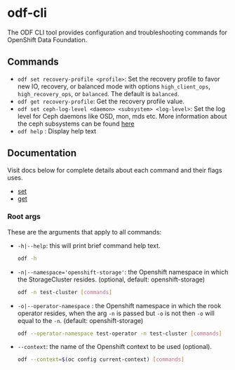 # odf-cli

The ODF CLI tool provides configuration and troubleshooting commands for OpenShift Data Foundation.

## Commands

- `odf set recovery-profile <profile>`: Set the recovery profile to favor new IO, recovery, or balanced mode with options `high_client_ops`, `high_recovery_ops`, or `balanced`. The default is `balanced`.
- `odf get recovery-profile`: Get the recovery profile value.
- `odf set ceph-log-level <daemon> <subsystem> <log-level>`: Set the log level for Ceph daemons like OSD, mon, mds etc.
  More information about the ceph subsystems can be found [here](https://docs.ceph.com/en/latest/rados/troubleshooting/log-and-debug/#ceph-subsystems)
- `odf help` : Display help text

## Documentation

Visit docs below for complete details about each command and their flags uses.

- [set](docs/set.md)
- [get](docs/get.md)

### Root args

These are the arguments that apply to all commands:

- `-h|--help`: this will print brief command help text.

    ```bash
    odf -h
    ```

- `-n|--namespace='openshift-storage'`: the Openshift namespace in which the StorageCluster resides. (optional,  default: openshift-storage)

    ```bash
    odf -n test-cluster [commands]
    ```

- `-o|--operator-namespace` : the Openshift namespace in which the rook operator resides, when the arg `-n` is passed but `-o` is not then `-o` will equal to the `-n`. (default: openshift-storage)

    ```bash
    odf --operator-namespace test-operator -n test-cluster [commands]
    ```

- `--context`: the name of the Openshift context to be used (optional).

    ```bash
    odf --context=$(oc config current-context) [commands]
    ```

